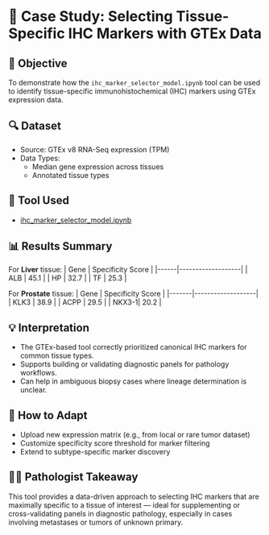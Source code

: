 # 🧬 Case Study: Selecting Tissue-Specific IHC Markers with GTEx Data

## 🎯 Objective
To demonstrate how the `ihc_marker_selector_model.ipynb` tool can be used to identify tissue-specific immunohistochemical (IHC) markers using GTEx expression data.

## 🔍 Dataset
- Source: GTEx v8 RNA-Seq expression (TPM)
- Data Types:
  - Median gene expression across tissues
  - Annotated tissue types

## 🧠 Tool Used
- [ihc_marker_selector_model.ipynb](../decision-support/ihc_marker_selector_model.ipynb)

## 📊 Results Summary

For **Liver** tissue:
| Gene | Specificity Score |
|------|-------------------|
| ALB  | 45.1              |
| HP   | 32.7              |
| TF   | 25.3              |

For **Prostate** tissue:
| Gene  | Specificity Score |
|-------|-------------------|
| KLK3  | 38.9              |
| ACPP  | 29.5              |
| NKX3-1| 20.2              |

## 💡 Interpretation

- The GTEx-based tool correctly prioritized canonical IHC markers for common tissue types.
- Supports building or validating diagnostic panels for pathology workflows.
- Can help in ambiguous biopsy cases where lineage determination is unclear.

## 🔄 How to Adapt
- Upload new expression matrix (e.g., from local or rare tumor dataset)
- Customize specificity score threshold for marker filtering
- Extend to subtype-specific marker discovery

## 🧑‍⚕️ Pathologist Takeaway

This tool provides a data-driven approach to selecting IHC markers that are maximally specific to a tissue of interest — ideal for supplementing or cross-validating panels in diagnostic pathology, especially in cases involving metastases or tumors of unknown primary.

